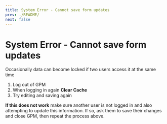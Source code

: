 ```yaml
---
title: System Error - Cannot save form updates
prev: ./README/
next: false
---
```


# System Error - Cannot save form updates

Occasionally data can become locked if two users access it at the same time

1. Log out of GPM
2. When logging in again **Clear Cache**
3. Try editing and saving again

**If this does not work** make sure another user is not logged in and also attempting to update this information. If so, ask them to save their changes and close GPM, then repeat the process above.
